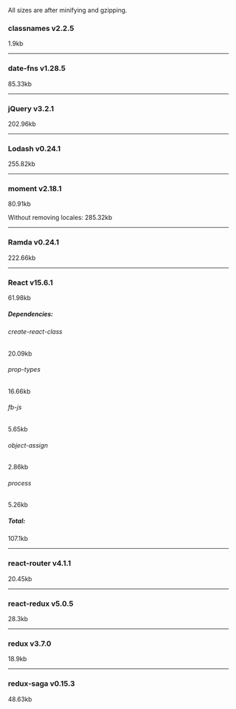 All sizes are after minifying and gzipping.

### classnames v2.2.5
1.9kb

---

### date-fns v1.28.5
85.33kb

---

### jQuery v3.2.1
202.96kb

---

### Lodash v0.24.1  
255.82kb

---

### moment v2.18.1  
80.91kb

Without removing locales: 285.32kb

---

### Ramda v0.24.1
222.66kb

---

### React v15.6.1  
61.98kb

##### Dependencies:

###### create-react-class
20.09kb

###### prop-types
16.66kb

###### fb-js
5.65kb

###### object-assign
2.86kb

###### process
5.26kb

##### Total:
107.1kb

---

### react-router v4.1.1
20.45kb

---

### react-redux v5.0.5
28.3kb

---

### redux v3.7.0
18.9kb

---

### redux-saga v0.15.3
48.63kb
